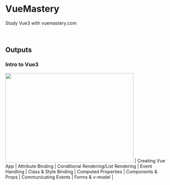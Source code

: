 # VueMastery
Study Vue3 with vuemastery.com
<br>
<br>
<br>
<h2>Outputs</h2>
<h3>Intro to Vue3</h3>
<img src="https://media.giphy.com/media/ZcimM8boJdV0cYHTEq/giphy.gif" width="400" height="280" />
| Creating Vue App | Attribute Binding | Conditional Rendering/List Rendering | Event Handling 
| Class & Style Binding | Computed Properties | Components & Props | Communicating Events | Forms & v-model |
